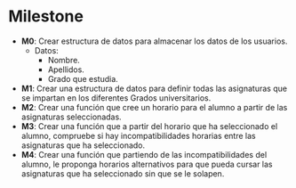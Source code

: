 # Milestone

- **M0**: Crear estructura de datos para almacenar los datos de los usuarios.
    - Datos:
        - Nombre.
        - Apellidos.
        - Grado que estudia.
- **M1**: Crear una estructura de datos para definir todas las asignaturas que se impartan en los diferentes Grados universitarios.
- **M2**: Crear una función que cree un horario para el alumno a partir de las asignaturas seleccionadas. 
- **M3**: Crear una función que a partir del horario que ha seleccionado el alumno, compruebe si hay incompatibilidades horarias entre las asignaturas que ha seleccionado. 
- **M4**: Crear una función que partiendo de las incompatibilidades del alumno, le proponga horarios alternativos para que pueda cursar las asignaturas que ha seleccionado sin que se le solapen.